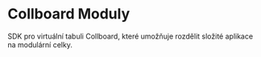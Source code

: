 # Collboard Moduly

SDK pro virtuální tabuli Collboard, které umožňuje rozdělit složité aplikace na modulární celky.
